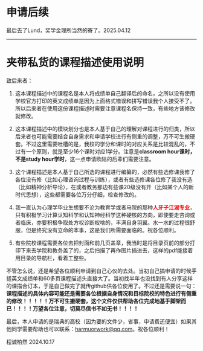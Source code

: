 # 申请后续

最后去了Lund，奖学金理所当然的寄了。2025.04.12

------

# 夹带私货的课程描述使用说明

致后来者：

1. 这本课程描述中的课程名是本人将成绩单自己翻译后的命名，之所以没有使用学校官方打印的英文成绩单是因为上面格式错误和拼写错误我个人接受不了。所以后来者在使用这份课程描述时需要注意课程名保持一致，有些地方该修改就修改。

2. 这本课程描述中的模块划分也是本人基于自己的理解对课程进行的归类，所以后来者也可能需要结合自身需求和申请学校进行有侧重的调整，万不可生搬硬套。不过这里需要吐槽的是，我校的学分和课时的对应关系是比较混乱的，不过有一个原则，就是至少16个课时对应1学分。注意是**classroom hour课时，不是study hour学时**，这一点申请欧陆的后辈们需要注意。

3. 这个课程描述是本人基于自己所选的课程进行编纂的，必然有些选修课我修了各位没有修（比如心理咨询过程与训练），或者有些选修课各位修了我没有选（比如精神分析导论），在或者教务那边有些课20级没有开（比如某个人的新时代思想），这些都需要各位万分仔细，检查修改的。

4. 我一直认为心理学毕业生想要不沦为教育学或者马院的那种<font color='red'>**人牙子江湖专业**</font>，只有积极学习计算认知科学和认知神经科学这种硬核的方向，即使要走咨询或者临床，亦要积极争取处方权诊断权啥的，丰满自身羽翼。水一水的过程很舒服，但是终究没有立命的本事，这是我们所需要面临的。祝各位顺利。

5. 有些院校课程需要各位去把封面和前几页盖章，我当时是将目录页前的部分打印下来去学院和教务盖了的，之后扫描了再作图片插进去，这样的pdf能接着用目录的导航栏，看着工整些。

不管怎么说，还是希望各位顺利申请到自己心仪的去处。当初自己搞申请的时候手搓英文成绩单和60多页课程描述头直接大了。当初找半年也没找到有人分享这样的课描合订本，于是自己做完了就传github供各位使用了。不过还是需要说一句：**课程描述的具体内容可能还是需要各位根据自身情况和目标院校的特色进行有侧重的修改！！！！！万不可生搬硬套，这个文件仅供帮助各位完成地基手脚架而已！！！！万望各位注意，切莫尽信书不如无书！！！！**

最后，本人申请的是瑞典的高校（因为要的文件少，省事，申请费还便宜）如果其他同学需要帮助也可以联系：<harmuorwork@qq.com>。祝各位顺利！

程诚柏然
2024.10.17
